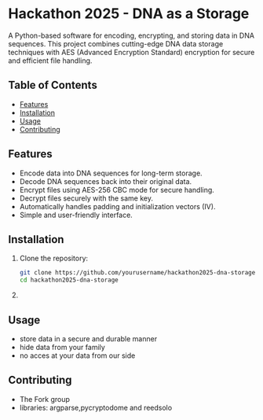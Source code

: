 # Hackathon 2025 - DNA as a Storage

A Python-based software for encoding, encrypting, and storing data in DNA sequences. This project combines cutting-edge DNA data storage techniques with AES (Advanced Encryption Standard) encryption for secure and efficient file handling.

## Table of Contents
- [Features](#features)
- [Installation](#installation)
- [Usage](#usage)
- [Contributing](#contributing)

## Features
- Encode data into DNA sequences for long-term storage.
- Decode DNA sequences back into their original data.
- Encrypt files using AES-256 CBC mode for secure handling.
- Decrypt files securely with the same key.
- Automatically handles padding and initialization vectors (IV).
- Simple and user-friendly interface.

## Installation

1. Clone the repository:
   ```bash
   git clone https://github.com/yourusername/hackathon2025-dna-storage.git
   cd hackathon2025-dna-storage
   ```
2. 

## Usage
- store data in a secure and durable manner
- hide data from your family
- no acces at your data from our side 

## Contributing
- The Fork group
- libraries: argparse,pycryptodome and reedsolo